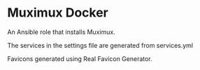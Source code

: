 # Muximux Docker

An Ansible role that installs Muximux.

The services in the settings file are generated from services.yml

Favicons generated using Real Favicon Generator.
